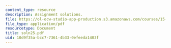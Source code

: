 ```yaml
---
content_type: resource
description: Assignment solutions.
file: https://ol-ocw-studio-app-production.s3.amazonaws.com/courses/15-988-system-dynamics-self-study-fall-1998-spring-1999/10d9f35abcc773614b330efeeda1403f_soln25.pdf
file_type: application/pdf
resourcetype: Document
title: soln25.pdf
uid: 10d9f35a-bcc7-7361-4b33-0efeeda1403f
---
```

